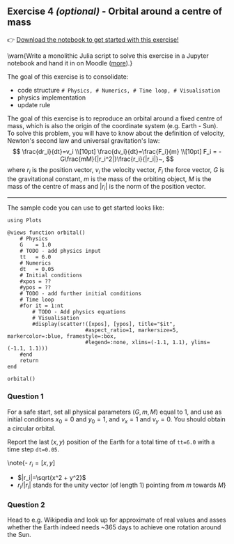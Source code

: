 <!--This file was generated, do not modify it.-->
## Exercise 4 _(optional)_ - **Orbital around a centre of mass**

👉 [Download the notebook to get started with this exercise!](https://github.com/eth-vaw-glaciology/course-101-0250-00/blob/main/exercise-notebooks/notebooks/lecture1_ex4.ipynb)

\warn{Write a monolithic Julia script to solve this exercise in a Jupyter notebook and hand it in on Moodle ([more](/homework)).}

The goal of this exercise is to consolidate:
- code structure `# Physics, # Numerics, # Time loop, # Visualisation`
- physics implementation
- update rule

The goal of this exercise is to reproduce an orbital around a fixed centre of mass, which is also the origin of the coordinate system (e.g. Earth - Sun). To solve this problem, you will have to know about the definition of velocity, Newton's second law and universal gravitation's law:
$$
\frac{dr_i}{dt}=v_i \\[10pt]
\frac{dv_i}{dt}=\frac{F_i}{m} \\[10pt]
F_i = -G\frac{mM}{|r_i^2|}\frac{r_i}{|r_i|}~,
$$
where $r_i$ is the position vector, $v_i$ the velocity vector, $F_i$ the force vector, $G$ is the gravitational constant, $m$ is the mass of the orbiting object, $M$ is the mass of the centre of mass and $|r_i|$ is the norm of the position vector.

---

The sample code you can use to get started looks like:

````julia:ex1
using Plots

@views function orbital()
    # Physics
    G    = 1.0
    # TODO - add physics input
    tt   = 6.0
    # Numerics
    dt   = 0.05
    # Initial conditions
    #xpos = ??
    #ypos = ??
    # TODO - add further initial conditions
    # Time loop
    #for it = 1:nt
        # TODO - Add physics equations
        # Visualisation
        #display(scatter!([xpos], [ypos], title="$it",
                         #aspect_ratio=1, markersize=5, markercolor=:blue, framestyle=:box,
                         #legend=:none, xlims=(-1.1, 1.1), ylims=(-1.1, 1.1)))
    #end
    return
end

orbital()
````

### Question 1

For a safe start, set all physical parameters $(G, m, M)$ equal to 1, and use as initial conditions $x_0=0$ and $y_0=1$, and $v_x=1$ and $v_y=0$. You should obtain a circular orbital.

Report the last $(x,y)$ position of the Earth for a total time of `tt=6.0` with a time step `dt=0.05`.

\note{- $r_i=[x,y]$
- $|r_i|=\sqrt{x^2 + y^2}$
- $r_i/|r_i|$ stands for the unity vector (of length 1) pointing from $m$ towards $M$}

### Question 2

Head to e.g. Wikipedia and look up for approximate of real values and asses whether the Earth indeed needs ~365 days to achieve one rotation around the Sun.

